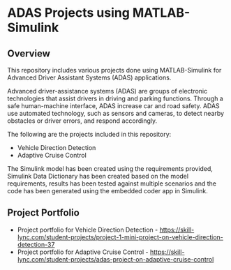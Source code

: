 # ADAS Projects using MATLAB-Simulink

## Overview ##
This repository includes various projects done using MATLAB-Simulink for Advanced Driver Assistant Systems (ADAS) applications.

Advanced driver-assistance systems (ADAS) are groups of electronic technologies that assist drivers in driving and parking functions. Through a safe human-machine interface, ADAS increase car and road safety. ADAS use automated technology, such as sensors and cameras, to detect nearby obstacles or driver errors, and respond accordingly.

The following are the projects included in this repository:
* Vehicle Direction Detection
* Adaptive Cruise Control

The Simulink model has been created using the requirements provided, Simulink Data Dictionary has been created based on the model requirements, results has been tested against multiple scenarios and the code has been generated using the embedded coder app in Simulink.

## Project Portfolio ##
* Project portfolio for Vehicle Direction Detection - https://skill-lync.com/student-projects/project-1-mini-project-on-vehicle-direction-detection-37 
* Project portfolio for Adaptive Cruise Control - https://skill-lync.com/student-projects/adas-project-on-adaptive-cruise-control 